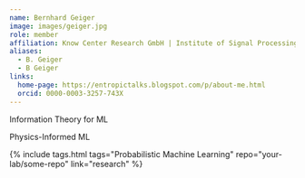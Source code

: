 ```yaml
---
name: Bernhard Geiger
image: images/geiger.jpg
role: member
affiliation: Know Center Research GmbH | Institute of Signal Processing and Speech Communication
aliases:
  - B. Geiger
  - B Geiger
links:
  home-page: https://entropictalks.blogspot.com/p/about-me.html
  orcid: 0000-0003-3257-743X
---
```


Information Theory for ML

Physics-Informed ML 

{%
  include tags.html
  tags="Probabilistic Machine Learning"
  repo="your-lab/some-repo"
  link="research"
%}